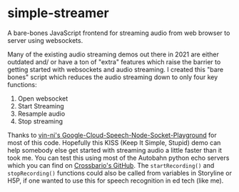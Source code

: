 # simple-streamer
A bare-bones JavaScript frontend for streaming audio from web browser to server using websockets.

Many of the existing audio streaming demos out there in 2021 are either outdated and/ or have a ton of "extra" features which raise the barrier to getting started with websockets and audio streaming. I created this "bare bones" script which reduces the audio streaming down to only four key functions:

1. Open websocket
2. Start Streaming
3. Resample audio
4. Stop streaming

Thanks to [vin-ni's Google-Cloud-Speech-Node-Socket-Playground](https://github.com/vin-ni/Google-Cloud-Speech-Node-Socket-Playground) for most of this code. Hopefully this KISS (Keep It Simple, Stupid) demo can help somebody else get started with streaming audio a little faster than it took me. You can test this using most of the Autobahn python echo servers which you can find on [Crossbario's GitHub](https://github.com/crossbario/autobahn-python/tree/master/examples/twisted/websocket/echo). The `startRecording()` and `stopRecording()` functions could also be called from variables in Storyline or H5P, if one wanted to use this for speech recognition in ed tech (like me).

